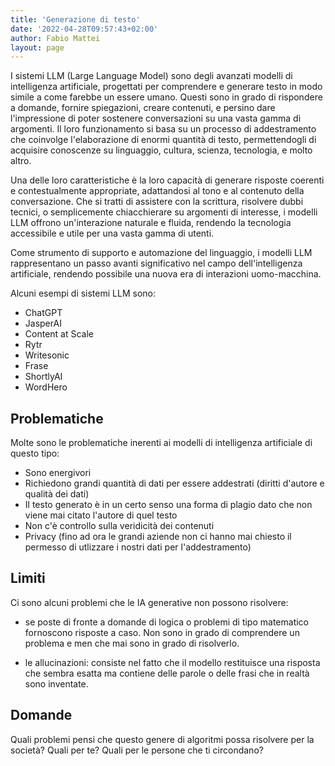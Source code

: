 ```yaml
---
title: 'Generazione di testo'
date: '2022-04-28T09:57:43+02:00'
author: Fabio Mattei
layout: page
---
```


I sistemi LLM (Large Language Model) sono degli avanzati modelli di intelligenza artificiale, progettati per comprendere e 
generare testo in modo simile a come farebbe un essere umano. Questi sono in 
grado di rispondere a domande, fornire spiegazioni, creare contenuti, e persino dare l'impressione di poter sostenere 
conversazioni su una 
vasta gamma di argomenti. Il loro funzionamento si basa su un processo di addestramento che coinvolge l'elaborazione 
di enormi quantità di testo, permettendogli di acquisire conoscenze su linguaggio, cultura, scienza, tecnologia, 
e molto altro.

Una delle loro caratteristiche è la loro capacità di generare risposte coerenti e contestualmente 
appropriate, adattandosi al tono e al contenuto della conversazione. Che si tratti di assistere con la scrittura, 
risolvere dubbi tecnici, o semplicemente chiacchierare su argomenti di interesse, i modelli LLM offrono un'interazione 
naturale e fluida, rendendo la tecnologia accessibile e utile per una vasta gamma di utenti.

Come strumento di supporto e automazione del linguaggio, i modelli LLM rappresentano un passo avanti significativo nel campo 
dell'intelligenza artificiale, rendendo possibile una nuova era di interazioni uomo-macchina.

Alcuni esempi di sistemi LLM sono: 

* ChatGPT
* JasperAI
* Content at Scale
* Rytr
* Writesonic
* Frase
* ShortlyAI
* WordHero

## Problematiche

Molte sono le problematiche inerenti ai modelli di intelligenza artificiale di questo tipo:

* Sono energivori
* Richiedono grandi quantità di dati per essere addestrati (diritti d'autore e qualità dei dati)
* Il testo generato è in un certo senso una forma di plagio dato che non viene mai citato l'autore di quel testo
* Non c'è controllo sulla veridicità dei contenuti
* Privacy (fino ad ora le grandi aziende non ci hanno mai chiesto il permesso di utlizzare i nostri dati per l'addestramento)


## Limiti

Ci sono alcuni problemi che le IA generative non possono risolvere: 

* se poste di fronte a domande di logica o problemi di tipo matematico fornoscono risposte a caso. Non sono in grado di comprendere un problema e men che mai sono in grado di risolverlo.

* le allucinazioni: consiste nel fatto che il modello restituisce una risposta che sembra esatta ma contiene delle parole o delle frasi che in realtà sono inventate.

## Domande

Quali problemi pensi che questo genere di algoritmi possa risolvere per la società?
Quali per te?
Quali per le persone che ti circondano?


